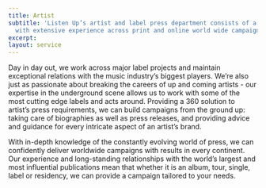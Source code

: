 ```yaml
---
title: Artist
subtitle: 'Listen Up’s artist and label press department consists of a large team
  with extensive experience across print and online world wide campaigns. '
excerpt: 
layout: service
---
```


Day in day out, we work across major label projects and maintain exceptional relations with the music industry’s biggest players. We’re also just as passionate about breaking the careers of up and coming artists - our expertise in the underground scene allows us to work with some of the most cutting edge labels and acts around. Providing a 360 solution to artist’s press requirements, we can build campaigns from the ground up: taking care of biographies as well as press releases, and providing advice and guidance for every intricate aspect of an artist’s brand. 

With in-depth knowledge of the constantly evolving world of press, we can confidently deliver worldwide campaigns with results in every continent. Our experience and long-standing relationships with the world’s largest and most influential publications mean that whether it is an album, tour, single, label or residency, we can provide a campaign tailored to your needs.